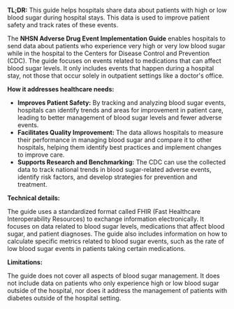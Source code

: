 **TL;DR:** This guide helps hospitals share data about patients with high or low blood sugar during hospital stays. This data is used to improve patient safety and track rates of these events.

The **NHSN Adverse Drug Event Implementation Guide** enables hospitals to send data about patients who experience very high or very low blood sugar while in the hospital to the Centers for Disease Control and Prevention (CDC). The guide focuses on events related to medications that can affect blood sugar levels. It only includes events that happen during a hospital stay, not those that occur solely in outpatient settings like a doctor's office.

**How it addresses healthcare needs:**

* **Improves Patient Safety:** By tracking and analyzing blood sugar events, hospitals can identify trends and areas for improvement in patient care, leading to better management of blood sugar levels and fewer adverse events.
* **Facilitates Quality Improvement:** The data allows hospitals to measure their performance in managing blood sugar and compare it to other hospitals, helping them identify best practices and implement changes to improve care. 
* **Supports Research and Benchmarking:**  The CDC can use the collected data to track national trends in blood sugar-related adverse events, identify risk factors, and develop strategies for prevention and treatment.

**Technical details:**

The guide uses a standardized format called FHIR (Fast Healthcare Interoperability Resources) to exchange information electronically. It focuses on data related to blood sugar levels, medications that affect blood sugar, and patient diagnoses. The guide also includes information on how to calculate specific metrics related to blood sugar events, such as the rate of low blood sugar events in patients taking certain medications.

**Limitations:**

The guide does not cover all aspects of blood sugar management. It does not include data on patients who only experience high or low blood sugar outside of the hospital, nor does it address the management of patients with diabetes outside of the hospital setting. 
